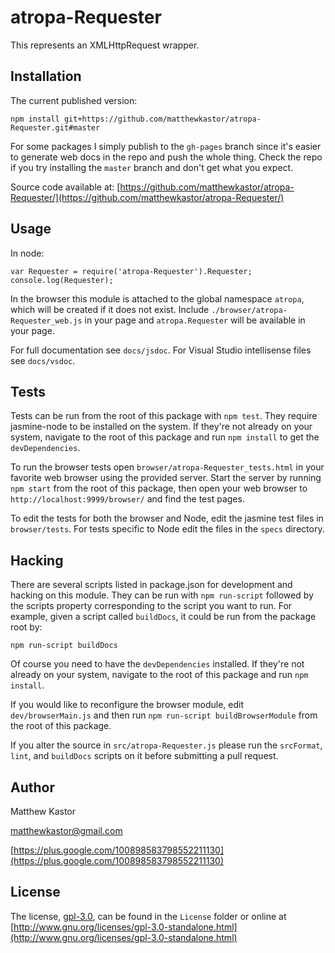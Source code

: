 # atropa-Requester

This represents an XMLHttpRequest wrapper.

## Installation

The current published version:

```
npm install git+https://github.com/matthewkastor/atropa-Requester.git#master
```

For some packages I simply publish to the `gh-pages` branch since it's easier to
 generate web docs in the repo and push the whole thing. Check the repo
 if you try installing the `master` branch and don't get what you expect.

Source code available at: [https://github.com/matthewkastor/atropa-Requester/](https://github.com/matthewkastor/atropa-Requester/)

## Usage

In node:

```
var Requester = require('atropa-Requester').Requester;
console.log(Requester);
```

In the browser this module is attached to the global namespace `atropa`, which
 will be created if it does not exist.
 Include `./browser/atropa-Requester_web.js` in your page and
 `atropa.Requester` will be available in your page.

For full documentation see `docs/jsdoc`. For Visual Studio intellisense files
 see `docs/vsdoc`.

## Tests

Tests can be run from the root of this package with `npm test`. They require
 jasmine-node to be installed on the system. If they're not
 already on your system, navigate to the root of this package and run
 `npm install` to get the `devDependencies`.

To run the browser tests open `browser/atropa-Requester_tests.html` in your
 favorite web browser using the provided server. Start the server by running
 `npm start` from the root of this package, then open your web browser to
 `http://localhost:9999/browser/` and find the test pages.


To edit the tests for both the browser and Node, edit the jasmine test files in
 `browser/tests`. For tests specific to Node edit the files in the `specs`
 directory.

## Hacking

There are several scripts listed in package.json for development and
 hacking on this module. They can be run with `npm run-script` followed by the
 scripts property corresponding to the script you want to run. For example,
 given a script called `buildDocs`, it could be run from the package root by:

```
npm run-script buildDocs
```

Of course you need to have the `devDependencies` installed. If they're not
 already on your system, navigate to the root of this package and run
 `npm install`.

If you would like to reconfigure the browser module, edit `dev/browserMain.js`
 and then run `npm run-script buildBrowserModule` from the root of this package.

If you alter the source in `src/atropa-Requester.js` please run the
 `srcFormat`, `lint`, and `buildDocs` scripts on it before submitting a pull
 request.

## Author

Matthew Kastor

[matthewkastor@gmail.com](mailto:matthewkastor@gmail.com)

[https://plus.google.com/100898583798552211130](https://plus.google.com/100898583798552211130)

## License

The license, [gpl-3.0](http://www.gnu.org/licenses/gpl-3.0-standalone.html), can be found in the
 `License` folder or online at [http://www.gnu.org/licenses/gpl-3.0-standalone.html](http://www.gnu.org/licenses/gpl-3.0-standalone.html)
